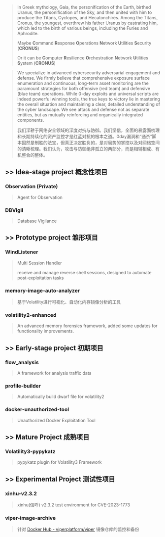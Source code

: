 > In Greek mythology, Gaia, the personification of the Earth, birthed Uranus, the personification of the Sky, and then united with him to produce the Titans, Cyclopes, and Hecatonchires. Among the Titans, Cronus, the youngest, overthrew his father Uranus by castrating him, which led to the birth of various beings, including the Furies and Aphrodite.
>
> Maybe **C**ommand **R**esponse **O**perations **N**etwork **U**tilities **S**ecurity (**CRONUS**)
>
> Or it can be **C**omputer **R**esilience **O**rchestration **N**etwork **U**tilities **S**ystem (**CRONUS**)

> We specialize in advanced cybersecurity adversarial engagement and defense. We firmly believe that comprehensive exposure surface enumeration and continuous, long-term asset monitoring are the paramount strategies for both offensive (red team) and defensive (blue team) operations. While 0-day exploits and universal scripts are indeed powerful winning tools, the true keys to victory lie in mastering the overall situation and maintaining a clear, detailed understanding of the cyber landscape. We see attack and defense not as separate entities, but as mutually reinforcing and organically integrated components.
>
> 我们深耕于网络安全领域的深度对抗与防御。我们坚信，全面的暴露面梳理和长期持续化的资产监控才是红蓝对抗的根本之道。0day漏洞和“通杀”脚本固然是制胜的法宝，但真正决定胜负的，是对局势的掌控以及对网络空间的清晰梳理。我们认为，攻击与防御绝非孤立的两部分，而是相辅相成、有机整合的整体。

## >> Idea-stage project 概念性项目

### Observation **(Private)**

> Agent for Observation

### DBVigil

> Database Vigilance

## >> Prototype project 雏形项目

### WindListener

> Multi Session Handler
>
> receive and manage reverse shell sessions, designed to automate post-exploitation tasks

### memory-image-auto-analyzer

> 基于Volatility进行可视化、自动化内存镜像分析的工具

### volatility2-enhanced

> An advanced memory forensics framework, added some updates for functionality improvements.

## >> Early-stage project 初期项目

### flow_analysis

> A framework for analysis traffic data

### profile-builder

> Automatically build dwarf file for volatility2

### docker-unauthorized-tool

> Unauthorized Docker Exploitation Tool

## >> Mature Project 成熟项目

### Volatility3-pypykatz

> pypykatz plugin for Volatility3 Framework 

## >> Experimental Project 测试性项目

### xinhu-v2.3.2

> xinhu(信呼) v2.3.2 test environment for CVE-2023-1773

### viper-image-archive

> 针对 [Docker Hub - viperplatform/viper](https://hub.docker.com/r/viperplatform/viper) 镜像仓库的监控和备份




